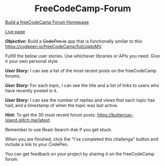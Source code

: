 #  <center>FreeCodeCamp-Forum </center>
<a href="https://www.freecodecamp.org/learn/coding-interview-prep/take-home-projects/build-a-freecodecamp-forum-homepage" target="_blank">Build a freeCodeCamp Forum Homepage</a>

<a href="https://cselko.offyoucode.co.uk/fcc/take_home/forum/" target="_blank">Live page</a>

_**Objective:**_ Build a <del>CodePen.io</del> app that is functionally similar to this: https://codepen.io/freeCodeCamp/full/JqdoMV.

Fulfill the below user stories. Use whichever libraries or APIs you need. Give it your own personal style.

_**User Story:**_ I can see a list of the most recent posts on the freeCodeCamp forums.

_**User Story:**_ For each topic, I can see the title and a list of links to users who have recently posted in it.

_**User Story:**_ I can see the number of replies and views that each topic has had, and a timestamp of when the topic was last active.

_**Hint:**_ To get the 30 most recent forum posts: https://buttercup-island.glitch.me/latest.

Remember to use Read-Search-Ask if you get stuck.

When you are finished, click the "I've completed this challenge" button and include a link to your CodePen.

You can get feedback on your project by sharing it on the freeCodeCamp forum.
